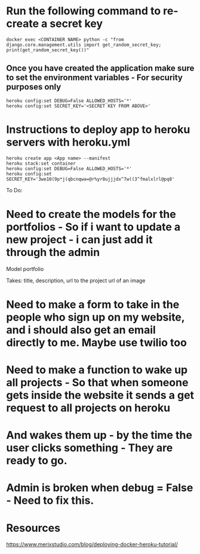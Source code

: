 # Run the following command to re-create a secret key

```
docker exec <CONTAINER NAME> python -c "from django.core.management.utils import get_random_secret_key; print(get_random_secret_key())"
```

## Once you have created the application make sure to set the environment variables - For security purposes only

```
heroku config:set DEBUG=False ALLOWED_HOSTS='*' 
heroku config:set SECRET_KEY='<SECRET KEY FROM ABOVE>'
```

# Instructions to deploy app to heroku servers with heroku.yml

```
heroku create app <App name> --manifest
heroku stack:set container
heroku config:set DEBUG=False ALLOWED_HOSTS='*' 
heroku config:set SECRET_KEY='3we10(9p*j(qbcnqwa=@r%yr8ujjjdx^7w((3^fmalxlrl@pq8'
```

To Do:

# Need to create the models for the portfolios - So if i want to update a new project - i can just add it through the admin

Model portfolio

Takes: 
    title, 
    description, 
    url to the project 
    url of an image

# Need to make a form to take in the people who sign up on my website, and i should also get an email directly to me. Maybe use twilio too 

# Need to make a function to wake up all projects - So that when someone gets inside the website it sends a get request to all projects on heroku
# And wakes them up - by the time the user clicks something - They are ready to go.
# Admin is broken when debug = False - Need to fix this. 


# Resources

https://www.merixstudio.com/blog/deploying-docker-heroku-tutorial/